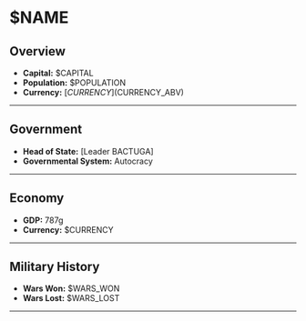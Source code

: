 # $NAME

## Overview

- **Capital:** $CAPITAL
- **Population:** $POPULATION
- **Currency:** [$CURRENCY] ($CURRENCY_ABV)

---

## Government

- **Head of State:** [Leader BACTUGA]
- **Governmental System:** Autocracy

---

## Economy

- **GDP:** 787g
- **Currency:** $CURRENCY

---

## Military History

- **Wars Won:** $WARS_WON
- **Wars Lost:** $WARS_LOST

---

